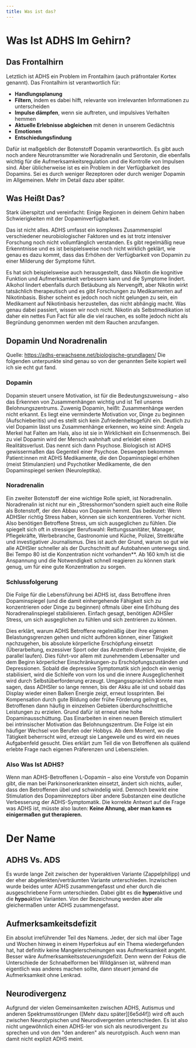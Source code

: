 ```yaml
---
title: Was ist das?
---
```


# Was Ist ADHS Im Gehirn?

## Das Frontalhirn

Letztlich ist ADHS ein Problem im Frontalhirn (auch präfrontaler Kortex genannt).
Das Frontalhirn ist verantwortlich für:

- **Handlungsplanung**
- **Filtern**, indem es dabei hilft, relevante von irrelevanten Informationen zu unterscheiden
- **Impulse dämpfen**, wenn sie auftreten, und impulsives Verhalten hemmen
- **Aktuelle Erlebnisse abgleichen** mit denen in unserem Gedächtnis
- **Emotionen**
- **Entschiedungsfindung**

Dafür ist maßgeblich der Botenstoff Dopamin verantwortlich. Es gibt auch noch andere Neurotransmitter wie Noradrenalin und Serotonin, die ebenfalls wichtig für die Aufmerksamkeitsregulation und die Kontrolle von Impulsen sind. Aber üblicherweise ist es ein Problem in der Verfügbarkeit des Dopamins. Sei es durch weniger Rezeptoren oder durch weniger Dopamin im Allgemeinen. Mehr im Detail dazu aber später.

## Was Heißt Das?

Stark überspitzt und vereinfacht:
Einige Regionen in deinem Gehirn haben Schwierigkeiten mit der Dopaminverfügbarkeit.

Das ist nicht alles. ADHS umfasst ein komplexes Zusammenspiel verschiedener neurobiologischer Faktoren und es ist trotz intensiver Forschung noch nicht vollumfänglich verstanden. Es gibt regelmäßig neue Erkenntnisse und es ist beispielsweise noch nicht wirklich geklärt, wie genau es dazu kommt, dass das Erhöhen der Verfügbarkeit von Dopamin zu einer Milderung der Symptome führt.

Es hat sich beispielsweise auch herausgestellt, dass Nikotin die kognitive Funktion und Aufmerksamkeit verbessern kann und die Symptome lindert. Alkohol lindert ebenfalls durch Betäubung als Nervengift, aber Nikotin wirkt tatsächlich therapeutisch und es gibt Forschungen zu Medikamenten auf Nikotinbasis. Bisher scheint es jedoch noch nicht gelungen zu sein, ein Medikament auf Nikotinbasis herzustellen, das nicht abhängig macht. Was genau dabei passiert, wissen wir noch nicht.
Nikotin als Selbstmedikation ist daher ein nettes Fun Fact für alle die viel rauchen, es sollte jedoch nicht als Begründung genommen werden mit dem Rauchen anzufangen.

## Dopamin Und Noradrenalin

Quelle: https://adhs-erwachsene.net/biologische-grundlagen/
Die folgenden unterpunkte sind genau so von der genannten Seite kopiert weil ich sie echt gut fand.

### Dopamin

Dopamin steuert unsere Motivation, ist für die Bedeutungszuweisung – also das Erkennen von Zusammenhängen wichtig und ist Teil unseres Belohnungszentrums. Zuwenig Dopamin, heißt: Zusammenhänge werden nicht erkannt. Es liegt eine verminderte Motivation vor, Dinge zu beginnen (Aufschieberitis) und es stellt sich kein Zufriedenheitsgefühl ein. Deutlich zu viel Dopamin lässt uns Zusammenhänge erkennen, wo keine sind: Angela Merkel hat Falten am Hals, also ist sie in Wirklichkeit ein Echsenmensch. Bei zu viel Dopamin wird der Mensch wahnhaft und erleidet einen Realitätsverlust. Das nennt sich dann Psychose. Biologisch ist ADHS gewissermaßen das Gegenteil einer Psychose. Deswegen bekommen Patient:innen mit ADHS Medikamente, die den Dopaminspiegel erhöhen (meist Stimulanzien) und Psychotiker Medikamente, die den Dopaminspiegel senken (Neuroleptika).

### Noradrenalin

Ein zweiter Botenstoff der eine wichtige Rolle spielt, ist Noradrenalin. Noradrenalin ist nicht nur ein „Stresshormon“sondern spielt auch eine Rolle als Botenstoff, der den Abbau von Dopamin hemmt. Das bedeutet: Wenn ADHSler richtig Stress haben, können sie sich konzentrieren. Vorher nicht. Also benötigen Betroffene Stress, um sich ausgeglichen zu fühlen. Die spiegelt sich oft in stressiger Berufswahl: Rettungssanitäter, Manager, Pflegekräfte, Werbebranche, Gastronomie und Küche, Polizei, Streitkräfte und investigativer Journalismus.
Dies ist auch der Grund, warum so gut wie alle ADHSler schneller als der Durchschnitt auf Autobahnen unterwegs sind. Bei Tempo 80 ist die Konzentration nicht vorhanden**. Ab 160 km/h ist die Anspannung und die Notwendigkeit schnell reagieren zu können stark genug, um für eine gute Konzentration zu sorgen.

### Schlussfolgerung

Die Folge für die Lebensführung bei ADHS ist, dass Betroffene ihren Dopaminspiegel (und die damit einhergehende Fähigkeit sich zu konzentrieren oder Dinge zu beginnen) oftmals über eine Erhöhung des Noradrenalinspiegel stabilisieren. Einfach gesagt, benötigen ADHSler Stress, um sich ausgeglichen zu fühlen und sich zentrieren zu können.

Dies erklärt, warum ADHS Betroffene regelmäßig über ihre eigenen Belastungsgrenzen gehen und nicht aufhören können, einer Tätigkeit nachzugehen, bis absolute körperliche Erschöpfung einsetzt (Überarbeitung, exzessiver Sport oder das Anzetteln diverser Projekte, die parallel laufen). Dies führt-vor allem mit zunehmendem Lebensalter und dem Beginn körperlicher Einschränkungen-zu Erschöpfungszuständen und Depressionen. Sobald die depressive Symptomatik sich jedoch ein wenig stabilisiert, wird die Schleife von vorn los und die innere Ausgeglichenheit wird durch Selbstüberforderung erzeugt. Umgangssprachlich könnte man sagen, dass ADHSler so lange rennen, bis der Akku alle ist und sobald das Display wieder einen Balken Energie zeigt, erneut lossprinten. Bei Kompensation durch gute Bildung oder frühe Förderung gelingt es, Betroffenen dann häufig in einzelnen Gebieten überdurchschnittliche Leistungen zu erzielen. Grund dafür ist erneut eine hohe Dopaminausschüttung. Das Einarbeiten in einen neuen Bereich stimuliert bei intrinsischer Motivation das Belohnungszentrum. Die Folge ist ein häufiger Wechsel von Berufen oder Hobbys. Ab dem Moment, wo die Tätigkeit beherrscht wird, erzeugt sie Langeweile und es wird ein neues Aufgabenfeld gesucht. Dies erklärt zum Teil die von Betroffenen als quälend erlebte Frage nach eigenen Präferenzen und Lebenszielen.

### Also Was Ist ADHS?

Wenn man ADHS-Betroffenen L-Dopamin – also eine Vorstufe von Dopamin gibt, die man bei Parkinsonerkrankten einsetzt, ändert sich nichts, außer, dass den Betroffenen übel und schwindelig wird. Dennoch bewirkt eine Stimulation des Dopaminrezeptors über andere Substanzen eine deutliche Verbesserung der ADHS-Symptomatik.
Die korrekte Antwort auf die Frage was ADHS ist, müsste also lauten: **Keine Ahnung, aber man kann es einigermaßen gut therapieren.**

# Der Name

## ADHS Vs. ADS

Es wurde lange Zeit zwischen der hyperaktiven Variante (Zappelphilipp) und der eher abgelenkten/verträumten Variante unterschieden. Inzwischen wurde beides unter ADHS zusammengefasst und eher durch die ausgeschriebene Form unterschieden. Dabei gibt es die **hyper**aktive und die **hypo**aktive Varianten.
Von der Bezeichnung werden aber alle gleichermaßen unter ADHS zusammengefasst.

## Aufmerksamkeitsdefizit

Ein absolut irreführender Teil des Namens. Jeder, der sich mal über Tage und Wochen hinweg in einem Hyperfokus auf ein Thema wiedergefunden hat, hat definitiv keine Mangelerscheinungen was Aufmerksamkeit angeht.
Besser wäre Aufmerksamkeits*steuerungs*defizit. Denn wenn der Fokus die Unterschiede der Schnabelformen bei Wildgänsen ist, während man eigentlich was anderes machen sollte, dann steuert jemand die Aufmerksamkeit ohne Lenkrad.

## Neurodivergenz

Aufgrund der vielen Gemeinsamkeiten zwischen ADHS, Autismus und anderen Spektrumsstörungen ([Mehr dazu später][6e5d4f]) wird oft auch zwischen Neurotypischen und Neurodivergenten unterschieden. Es ist also nicht ungewöhnlich einen ADHS-ler von sich als neurodivergent zu sprechen und von den "den anderen" als neurotypisch. Auch wenn man damit nicht explizit ADHS meint.
